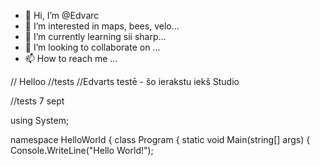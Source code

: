 - 👋 Hi, I’m @Edvarc
- 👀 I’m interested in maps, bees, velo...
- 🌱 I’m currently learning sii sharp...
- 💞️ I’m looking to collaborate on ...
- 📫 How to reach me ...


// Helloo
//tests
//Edvarts testē - šo ierakstu iekš Studio

//tests 7 sept  

using System;

namespace HelloWorld
{
  class Program
  {
    static void Main(string[] args)
    {
      Console.WriteLine("Hello World!");